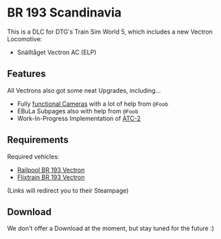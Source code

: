 # BR 193 Scandinavia

This is a DLC for DTG's Train Sim World 5, which includes a new Vectron Locomotive:
- Snälltåget Vectron AC (ELP)

## Features

All Vectrons also got some neat Upgrades, including...

- Fully [functional Cameras](/projects/modding/vectron_camera.md) with a lot of help from `@Foob`
- EBuLa Subpages also with help from `@Foob`
- Work-In-Progress Implementation of [ATC-2](/projects/modding/atc2.md)

## Requirements

Required vehicles:
- [Railpool BR 193 Vectron](https://store.steampowered.com/app/2970390/Train_Sim_World_5_Railpool_BR_193_Vectron_Loco_AddOn/)
- [Flixtrain BR 193 Vectron](https://store.steampowered.com/app/2970830/Train_Sim_World_5_FlixTrain_BR_193_Vectron_Loco_AddOn/)

(Links will redirect you to their Steampage)

## Download

We don't offer a Download at the moment, but stay tuned for the future :)